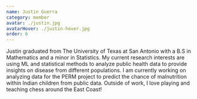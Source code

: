 ```yaml
---
name: Justin Guerra
category: member
avatar: ./justin.jpg
avatarHover: ./justin-hover.jpg
order: 6
---
```


Justin graduated from The University of Texas at San Antonio with a B.S in Mathematics and a minor in Statistics. My current research interests are using ML and statistical methods to analyze public health data to provide insights on disease from different populations. I am currently working on analyzing data for the PERM project to predict the chance of malnutrition within Indian children from public data. Outside of work, I love playing and teaching chess around the East Coast!
